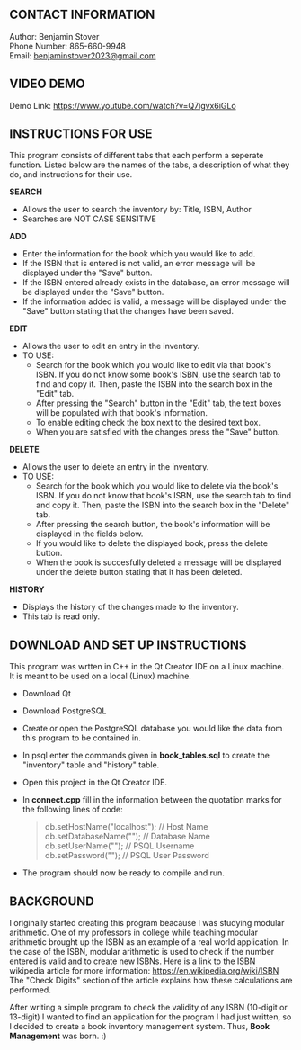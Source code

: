 ## CONTACT INFORMATION
Author: Benjamin Stover  
Phone Number: 865-660-9948  
Email: benjaminstover2023@gmail.com  


## VIDEO DEMO
Demo Link: https://www.youtube.com/watch?v=Q7igvx6iGLo  


## INSTRUCTIONS FOR USE
This program consists of different tabs that each perform a 
seperate function. Listed below are the names of the tabs, a description
of what they do, and instructions for their use. 

**SEARCH**
- Allows the user to search the inventory by: Title, ISBN, Author
- Searches are NOT CASE SENSITIVE

**ADD**
- Enter the information for the book which you would like to add.
- If the ISBN that is entered is not valid, an error message will be
  displayed under the "Save" button.
- If the ISBN entered already exists in the database, an error message
  will be displayed under the "Save" button.
- If the information added is valid, a message will be
  displayed under the "Save" button stating that the 
  changes have been saved. 

**EDIT**
- Allows the user to edit an entry in the inventory.
- TO USE: 
   - Search for the book which you would like to edit 
     via that book's ISBN. If you do not know some book's
     ISBN, use the search tab to find and copy it. Then,
     paste the ISBN into the search box in the "Edit" tab.
   - After pressing the "Search" button in the "Edit" tab, 
     the text boxes will be populated with that book's
     information.
   - To enable editing check the box next to the desired text box. 
   - When you are satisfied with the changes press the "Save" button.

**DELETE**
- Allows the user to delete an entry in the inventory.
- TO USE: 
   - Search for the book which you would like to delete
     via the book's ISBN. If you do not know that book's 
     ISBN, use the search tab to find and copy it. Then,
     paste the ISBN into the search box in the "Delete" tab.
   - After pressing the search button, the book's information
     will be displayed in the fields below.
   - If you would like to delete the displayed book, 
     press the delete button.
   - When the book is succesfully deleted a message will be
     displayed under the delete button stating that it has
     been deleted.   

**HISTORY**
- Displays the history of the changes made to the inventory. 
- This tab is read only. 


## DOWNLOAD AND SET UP INSTRUCTIONS
This program was wrtten in C++ in the Qt Creator IDE on a Linux machine.  
It is meant to be used on a local (Linux) machine.  
- Download Qt
- Download PostgreSQL
- Create or open the PostgreSQL database you would like the data
  from this program to be contained in. 
- In psql enter the commands given in **book_tables.sql** to create 
  the "inventory" table and "history" table.
- Open this project in the Qt Creator IDE.
- In **connect.cpp** fill in the information between the
  quotation marks for the following lines of code:
  
   > db.setHostName("localhost");        // Host Name  
   > db.setDatabaseName("");             // Database Name  
   > db.setUserName("");                 // PSQL Username  
   > db.setPassword("");                 // PSQL User Password  

- The program should now be ready to compile and run.

## BACKGROUND
I originally started creating this program beacause I was studying
modular arithmetic. One of my professors in college while teaching
modular arithmetic brought up the ISBN as an example of a real world 
application. In the case of the ISBN, modular arithmetic is used
to check if the number entered is valid and to create new ISBNs. 
Here is a link to the ISBN wikipedia article for more information: 
https://en.wikipedia.org/wiki/ISBN  
The "Check Digits" section of the article explains how these calculations are
performed. 

After writing a simple program to check the validity of any ISBN (10-digit or 13-digit) 
I wanted to find an application for the program I had just written, so I decided
to create a book inventory management system. Thus, **Book Management** was born. :)


